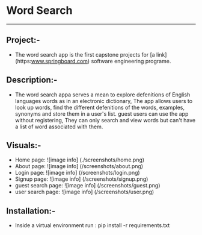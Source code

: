 # Word Search
---------------------
## Project:-
- The word search app is the first capstone projects
  for [a link] (https:www.springboard.com) software engineering programe.

## Description:-
- The word search appa serves a mean to explore defenitions of
    English languages words as in an electronic dictionary,
    The app allows users to look up words, find the different defenitions
    of the words, examples, synonyms and store them in a user's list.
    guest users can use the app without registering, They can only search and
    view words but can't have a list of word associated with them.

## Visuals:-
 - Home page:
    ![image info] (./screenshots/home.png)
 - About page:
    ![image info] (/screenshots/about.png)
 - Login page:
    ![image info] (/screenshots/login.png)
 - Signup page:
    ![image info] (/screenshots/signup.png)
 - guest search page:
    ![image info] (/screenshots/guest.png)
 - user search page:
    ![image info] (/screenshots/user.png)

## Installation:-
-   Inside a virtual environment run : pip install -r requirements.txt

